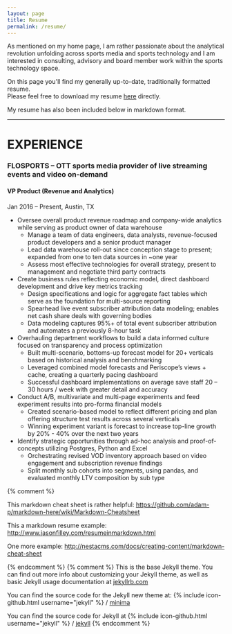 ```yaml
---
layout: page
title: Resume
permalink: /resume/
---
```


As mentioned on my home page, I am rather passionate about the analytical revolution unfolding across sports media and sports technology and I am interested in consulting, advisory and board member work within the sports technology space.

On this page you'll find my generally up-to-date, traditionally formatted resume.  
Please feel free to download my resume [here](/assets/Boller_Kevin_Resume_2017.pdf) directly.

My resume has also been included below in markdown format.   

<hr>

# EXPERIENCE

### FLOSPORTS – OTT sports media provider of live streaming events and video on-demand
#### VP Product (Revenue and Analytics)
Jan 2016 – Present,  Austin, TX

* Oversee overall product revenue roadmap and company-wide analytics while serving as product owner of data warehouse
  * Manage a team of data engineers, data analysts, revenue-focused product developers and a senior product manager
  * Lead data warehouse roll-out since conception stage to present; expanded from one to ten data sources in ~one year
  * Assess most effective technologies for overall strategy, present to management and negotiate third party contracts
* Create business rules reflecting economic model, direct dashboard development and drive key metrics tracking
  * Design specifications and logic for aggregate fact tables which serve as the foundation for multi-source reporting
  * Spearhead live event subscriber attribution data modeling; enables net cash share deals with governing bodies
  * Data modeling captures 95%+ of total event subscriber attribution and automates a previously 8-hour task
* Overhauling department workflows to build a data informed culture focused on transparency and process optimization
  * Built multi-scenario, bottoms-up forecast model for 20+ verticals based on historical analysis and benchmarking
  * Leveraged combined model forecasts and Periscope’s views + cache, creating a quarterly pacing dashboard
  * Successful dashboard implementations on average save staff 20 – 30 hours / week with greater detail and accuracy
* Conduct A/B, multivariate and multi-page experiments and feed experiment results into pro-forma financial models
  * Created scenario-based model to reflect different pricing and plan offering structure test results across several verticals
  * Winning experiment variant is forecast to increase top-line growth by 20% - 40% over the next two years
* Identify strategic opportunities through ad-hoc analysis and proof-of-concepts utilizing Postgres, Python and Excel
  * Orchestrating revised VOD inventory approach based on video engagement and subscription revenue findings
  * Split monthly sub cohorts into segments, using pandas, and evaluated monthly LTV composition by sub type




{% comment %}

This markdown cheat sheet is rather helpful:  https://github.com/adam-p/markdown-here/wiki/Markdown-Cheatsheet

This a markdown resume example:  http://www.jasonfilley.com/resumeinmarkdown.html

One more example:  http://nestacms.com/docs/creating-content/markdown-cheat-sheet

{% endcomment %}
{% comment %} 
This is the base Jekyll theme. You can find out more info about customizing your Jekyll theme, 
as well as basic Jekyll usage documentation at [jekyllrb.com](https://jekyllrb.com/)


You can find the source code for the Jekyll new theme at:
{% include icon-github.html username="jekyll" %} /
[minima](https://github.com/jekyll/minima)

You can find the source code for Jekyll at
{% include icon-github.html username="jekyll" %} /
[jekyll](https://github.com/jekyll/jekyll)
{% endcomment %}
